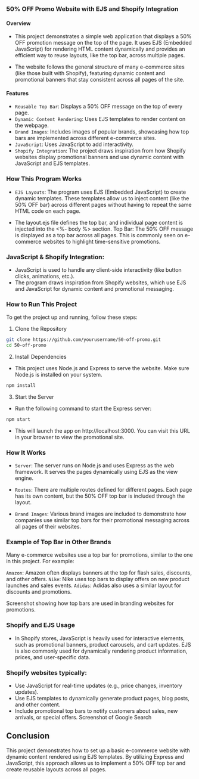 ### 50% OFF Promo Website with EJS and Shopify Integration
#### Overview
- This project demonstrates a simple web application that displays a 50% OFF promotion message on the top of the page. It uses EJS (Embedded JavaScript) for rendering HTML content dynamically and provides an efficient way to reuse layouts, like the top bar, across multiple pages.

- The website follows the general structure of many e-commerce sites (like those built with Shopify), featuring dynamic content and promotional banners that stay consistent across all pages of the site.

####  Features
- `Reusable Top Bar`: Displays a 50% OFF message on the top of every page.
- `Dynamic Content Rendering`: Uses EJS templates to render content on the webpage.
- `Brand Images`: Includes images of popular brands, showcasing how top bars are implemented across different e-commerce sites.
- `JavaScript`: Uses JavaScript to add interactivity.
- `Shopify Integration`: The project draws inspiration from how Shopify websites display promotional banners and use dynamic content with JavaScript and EJS templates.
### How This Program Works
- `EJS Layouts`: The program uses EJS (Embedded JavaScript) to create dynamic templates. These templates allow us to inject content (like the 50% OFF bar) across different pages without having to repeat the same HTML code on each page.

- The layout.ejs file defines the top bar, and individual page content is injected into the <%- body %> section.
Top Bar: The 50% OFF message is displayed as a top bar across all pages. This is commonly seen on e-commerce websites to highlight time-sensitive promotions.

### JavaScript & Shopify Integration:

- JavaScript is used to handle any client-side interactivity (like button clicks, animations, etc.).
- The program draws inspiration from Shopify websites, which use EJS and JavaScript for dynamic content and promotional messaging.
### How to Run This Project
To get the project up and running, follow these steps:

1. Clone the Repository
```bash
git clone https://github.com/yourusername/50-off-promo.git
cd 50-off-promo
```

2. Install Dependencies
- This project uses Node.js and Express to serve the website. Make sure Node.js is installed on your system.

```bash
npm install
```
3. Start the Server
- Run the following command to start the Express server:

```bash
npm start
```
- This will launch the app on http://localhost:3000. You can visit this URL in your browser to view the promotional site.

### How It Works
- `Server`: The server runs on Node.js and uses Express as the web framework. It serves the pages dynamically using EJS as the view engine.

- `Routes`: There are multiple routes defined for different pages. Each page has its own content, but the 50% OFF top bar is included through the layout.

- `Brand Images`: Various brand images are included to demonstrate how companies use similar top bars for their promotional messaging across all pages of their websites.

### Example of Top Bar in Other Brands
Many e-commerce websites use a top bar for promotions, similar to the one in this project. For example:

`Amazon`: Amazon often displays banners at the top for flash sales, discounts, and other offers.
`Nike`: Nike uses top bars to display offers on new product launches and sales events.
`Adidas`: Adidas also uses a similar layout for discounts and promotions.

Screenshot showing how top bars are used in branding websites for promotions.

### Shopify and EJS Usage
- In Shopify stores, JavaScript is heavily used for interactive elements, such as promotional banners, product carousels, and cart updates. EJS is also commonly used for dynamically rendering product information, prices, and user-specific data.

### Shopify websites typically:

- Use JavaScript for real-time updates (e.g., price changes, inventory updates).
- Use EJS templates to dynamically generate product pages, blog posts, and other content.
- Include promotional top bars to notify customers about sales, new arrivals, or special offers.
Screenshot of Google Search


## Conclusion
This project demonstrates how to set up a basic e-commerce website with dynamic content rendered using EJS templates. By utilizing Express and JavaScript, this approach allows us to implement a 50% OFF top bar and create reusable layouts across all pages.